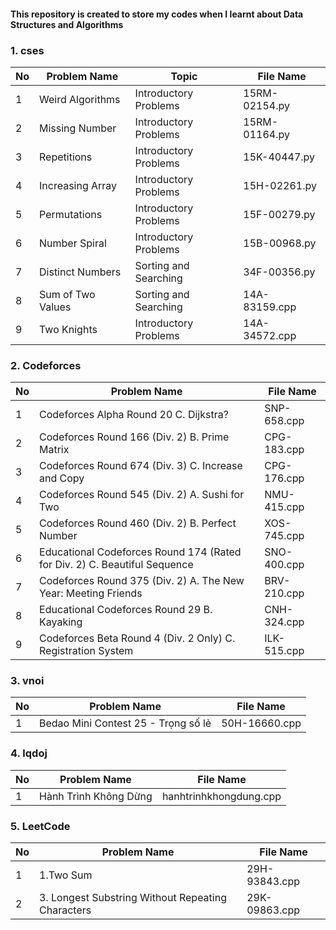 #### This repository is created to store my codes when I learnt about Data Structures and Algorithms
### 1. cses
| No   | Problem Name               | Topic                 | File Name     |
|------|----------------------------|-----------------------|---------------|
| 1    | Weird Algorithms           | Introductory Problems | 15RM-02154.py |
| 2    | Missing Number             | Introductory Problems | 15RM-01164.py |
| 3    | Repetitions                | Introductory Problems | 15K-40447.py  |
| 4    | Increasing Array           | Introductory Problems | 15H-02261.py  |
| 5    | Permutations               | Introductory Problems | 15F-00279.py  |
| 6    | Number Spiral              | Introductory Problems | 15B-00968.py  |
| 7    | Distinct Numbers           | Sorting and Searching | 34F-00356.py  |
| 8    | Sum of Two Values          | Sorting and Searching | 14A-83159.cpp | 
| 9    | Two Knights                | Introductory Problems | 14A-34572.cpp |

### 2. Codeforces
| No   | Problem Name                                                              | File Name     |
|------|---------------------------------------------------------------------------|---------------|
| 1    | Codeforces Alpha Round 20 C. Dijkstra?                                    | SNP-658.cpp   | 
| 2    | Codeforces Round 166 (Div. 2) B. Prime Matrix                             | CPG-183.cpp   |
| 3    | Codeforces Round 674 (Div. 3) C. Increase and Copy                        | CPG-176.cpp   |
| 4    | Codeforces Round 545 (Div. 2) A. Sushi for Two                            | NMU-415.cpp   |
| 5    | Codeforces Round 460 (Div. 2) B. Perfect Number                           | XOS-745.cpp   |
| 6    | Educational Codeforces Round 174 (Rated for Div. 2) C. Beautiful Sequence | SNO-400.cpp   | 
| 7    | Codeforces Round 375 (Div. 2) A. The New Year: Meeting Friends            | BRV-210.cpp   |
| 8    | Educational Codeforces Round 29 B. Kayaking                               | CNH-324.cpp   |
| 9    | Codeforces Beta Round 4 (Div. 2 Only) C. Registration System              | ILK-515.cpp   |  

### 3. vnoi
| No   | Problem Name                                       | File Name       |
|------|----------------------------------------------------|-----------------|
| 1    | Bedao Mini Contest 25 - Trọng số lẻ                | 50H-16660.cpp |

### 4. lqdoj
| No   | Problem Name                                       | File Name              |
|------|----------------------------------------------------|------------------------|
| 1    | Hành Trình Không Dừng                              | hanhtrinhkhongdung.cpp |

### 5. LeetCode
| No   | Problem Name                                       | File Name              |
|------|----------------------------------------------------|------------------------|
| 1    | 1.Two Sum                                          | 29H-93843.cpp          |
| 2    | 3. Longest Substring Without Repeating Characters  | 29K-09863.cpp          | 
